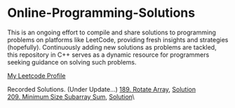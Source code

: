 # Online-Programming-Solutions

This is an ongoing effort to compile and share solutions to programming problems on platforms like LeetCode, providing fresh insights and strategies (hopefully). Continuously adding new solutions as problems are tackled, this repository in C++ serves as a dynamic resource for programmers seeking guidance on solving such problems.

[My Leetcode Profile](https://leetcode.com/abhishekaudupa/)

Recorded Solutions. (Under Update...)
[189. Rotate Array](https://leetcode.com/problems/rotate-array/description/), [Solution](https://github.com/abhishekaudupa/Online-Programming-Solutions/commit/ccb77cb2ff4b30787110ad4fa71e10f035b7b128)\
[209. Minimum Size Subarray Sum](https://leetcode.com/problems/minimum-size-subarray-sum/description/), [Solution](https://github.com/abhishekaudupa/Online-Programming-Solutions/commit/ccb77cb2ff4b30787110ad4fa71e10f035b7b128)\

